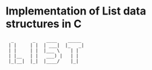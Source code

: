 # Implementation of List data structures in C

```
  _       _    ____    _____  
 | |     | |  | ___|  |_   _| 
 | |     | |  |___ \    | |   
 | |__   | |   ___) |   | |   
 |_|__|  |_|  |____/    |_|   
```
